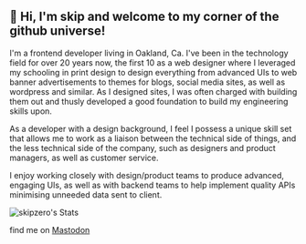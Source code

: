 ## 👋 Hi, I'm skip and welcome to my corner of the github universe!

I'm a frontend developer living in Oakland, Ca. I've been in the technology field for over 20 years now, the first 10 as a web designer where I leveraged my schooling in print design  to design everything from advanced UIs to web banner advertisements to themes for blogs, social media sites, as well as wordpress and similar. As I designed sites, I was often charged with building them out and thusly developed a good foundation to build my engineering skills upon.

As a developer with a design background, I feel I possess a unique skill set that allows me to work as a liaison between the technical side of things, and the less technical side of the company, such as designers and product managers, as well as customer service.

I enjoy working closely with design/product teams to produce advanced, engaging UIs, as well as with backend teams to help implement quality APIs minimising unneeded data sent to client.

![skipzero's Stats](https://github-readme-stats.vercel.app/api?username=skipzero&theme=vue-dark&show_icons=true&hide_border=true&count_private=true)

find me on <a rel="me" href="https://mastodon.social/@Jinx_138">Mastodon</a>

